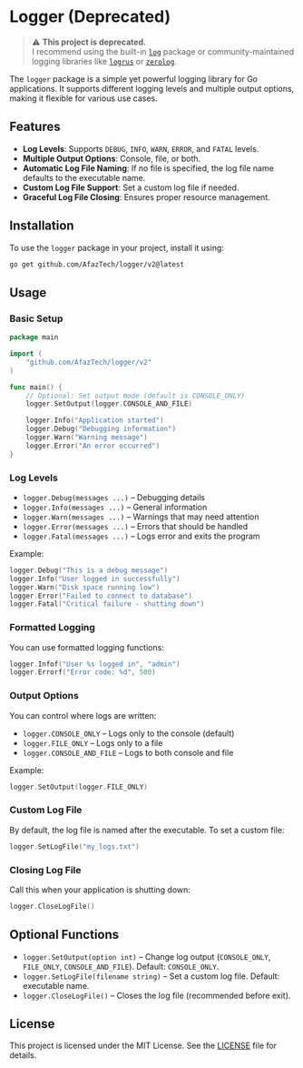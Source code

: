 # Logger (Deprecated)

> ⚠️ **This project is deprecated.**  
> I recommend using the built-in [`log`](https://pkg.go.dev/log) package or community-maintained logging libraries like [`logrus`](https://github.com/sirupsen/logrus) or [`zerolog`](https://github.com/rs/zerolog).


The `logger` package is a simple yet powerful logging library for Go applications. It supports different logging levels and multiple output options, making it flexible for various use cases.

## Features

- **Log Levels**: Supports `DEBUG`, `INFO`, `WARN`, `ERROR`, and `FATAL` levels.
- **Multiple Output Options**: Console, file, or both.
- **Automatic Log File Naming**: If no file is specified, the log file name defaults to the executable name.
- **Custom Log File Support**: Set a custom log file if needed.
- **Graceful Log File Closing**: Ensures proper resource management.

## Installation

To use the `logger` package in your project, install it using:

```bash
go get github.com/AfazTech/logger/v2@latest
```

## Usage

### Basic Setup

```go
package main

import (
	"github.com/AfazTech/logger/v2"
)

func main() {
	// Optional: Set output mode (default is CONSOLE_ONLY)
	logger.SetOutput(logger.CONSOLE_AND_FILE)

	logger.Info("Application started")
	logger.Debug("Debugging information")
	logger.Warn("Warning message")
	logger.Error("An error occurred")
}
```

### Log Levels

- `logger.Debug(messages ...)` – Debugging details
- `logger.Info(messages ...)` – General information
- `logger.Warn(messages ...)` – Warnings that may need attention
- `logger.Error(messages ...)` – Errors that should be handled
- `logger.Fatal(messages ...)` – Logs error and exits the program

Example:

```go
logger.Debug("This is a debug message")
logger.Info("User logged in successfully")
logger.Warn("Disk space running low")
logger.Error("Failed to connect to database")
logger.Fatal("Critical failure - shutting down")
```

### Formatted Logging

You can use formatted logging functions:

```go
logger.Infof("User %s logged in", "admin")
logger.Errorf("Error code: %d", 500)
```

### Output Options

You can control where logs are written:

- `logger.CONSOLE_ONLY` – Logs only to the console (default)
- `logger.FILE_ONLY` – Logs only to a file
- `logger.CONSOLE_AND_FILE` – Logs to both console and file

Example:

```go
logger.SetOutput(logger.FILE_ONLY)
```

### Custom Log File

By default, the log file is named after the executable. To set a custom file:

```go
logger.SetLogFile("my_logs.txt")
```

### Closing Log File

Call this when your application is shutting down:

```go
logger.CloseLogFile()
```

## Optional Functions

- `logger.SetOutput(option int)` – Change log output (`CONSOLE_ONLY`, `FILE_ONLY`, `CONSOLE_AND_FILE`). Default: `CONSOLE_ONLY`.
- `logger.SetLogFile(filename string)` – Set a custom log file. Default: executable name.
- `logger.CloseLogFile()` – Closes the log file (recommended before exit).

## License

This project is licensed under the MIT License. See the [LICENSE](LICENSE) file for details.

